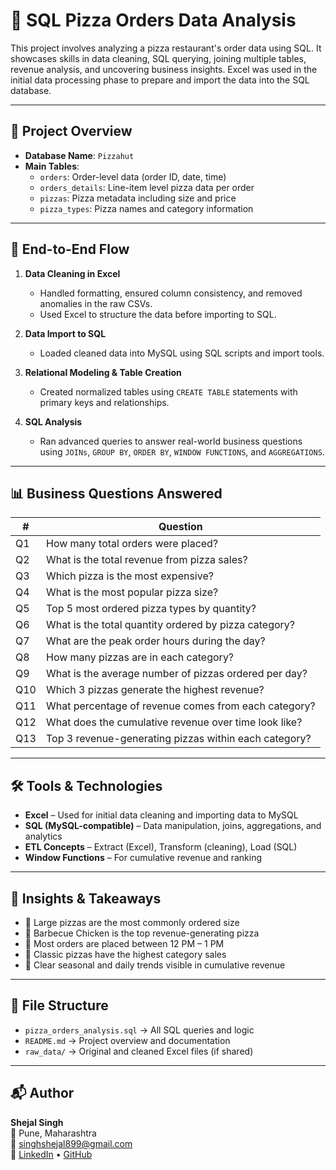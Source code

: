 # 🍕 SQL Pizza Orders Data Analysis

This project involves analyzing a pizza restaurant's order data using SQL. It showcases skills in data cleaning, SQL querying, joining multiple tables, revenue analysis, and uncovering business insights. Excel was used in the initial data processing phase to prepare and import the data into the SQL database.

---

## 📂 Project Overview

- **Database Name**: `Pizzahut`
- **Main Tables**:
  - `orders`: Order-level data (order ID, date, time)
  - `orders_details`: Line-item level pizza data per order
  - `pizzas`: Pizza metadata including size and price
  - `pizza_types`: Pizza names and category information

---

## 🔄 End-to-End Flow

1. **Data Cleaning in Excel**  
   - Handled formatting, ensured column consistency, and removed anomalies in the raw CSVs.
   - Used Excel to structure the data before importing to SQL.

2. **Data Import to SQL**  
   - Loaded cleaned data into MySQL using SQL scripts and import tools.

3. **Relational Modeling & Table Creation**  
   - Created normalized tables using `CREATE TABLE` statements with primary keys and relationships.

4. **SQL Analysis**  
   - Ran advanced queries to answer real-world business questions using `JOINs`, `GROUP BY`, `ORDER BY`, `WINDOW FUNCTIONS`, and `AGGREGATIONS`.

---

## 📊 Business Questions Answered

| # | Question |
|----|----------|
| Q1 | How many total orders were placed? |
| Q2 | What is the total revenue from pizza sales? |
| Q3 | Which pizza is the most expensive? |
| Q4 | What is the most popular pizza size? |
| Q5 | Top 5 most ordered pizza types by quantity? |
| Q6 | What is the total quantity ordered by pizza category? |
| Q7 | What are the peak order hours during the day? |
| Q8 | How many pizzas are in each category? |
| Q9 | What is the average number of pizzas ordered per day? |
| Q10 | Which 3 pizzas generate the highest revenue? |
| Q11 | What percentage of revenue comes from each category? |
| Q12 | What does the cumulative revenue over time look like? |
| Q13 | Top 3 revenue-generating pizzas within each category? |

---

## 🛠️ Tools & Technologies

- **Excel** – Used for initial data cleaning and importing data to MySQL
- **SQL (MySQL-compatible)** – Data manipulation, joins, aggregations, and analytics
- **ETL Concepts** – Extract (Excel), Transform (cleaning), Load (SQL)
- **Window Functions** – For cumulative revenue and ranking

---

## 📌 Insights & Takeaways

- 🔸 Large pizzas are the most commonly ordered size  
- 🔸 Barbecue Chicken is the top revenue-generating pizza  
- 🔸 Most orders are placed between 12 PM – 1 PM  
- 🔸 Classic pizzas have the highest category sales  
- 🔸 Clear seasonal and daily trends visible in cumulative revenue  

---

## 📁 File Structure

- `pizza_orders_analysis.sql` → All SQL queries and logic  
- `README.md` → Project overview and documentation  
- `raw_data/` → Original and cleaned Excel files (if shared)

---

## 📬 Author

**Shejal Singh**  
📍 Pune, Maharashtra  
📧 [singhshejal899@gmail.com](mailto:singhshejal899@gmail.com)  
🔗 [LinkedIn](https://www.linkedin.com/in/shejal-singh ) • [GitHub](https://bit.ly/Shejal-Singh)

